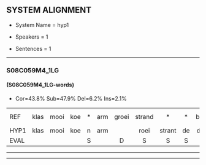 
## SYSTEM ALIGNMENT

- System Name = hyp1

- Speakers = 1

- Sentences = 1

---

### S08C059M4_1LG

#### (S08C059M4_1LG-words)

- Cor=43.8%	Sub=47.9%	Del=6.2%	Ins=2.1%

|  |  |  |  |  |  |  |  |  |  |  |  |  |  |  |  |  |  |  |  |  |  |  |  |  |  |  |  |  |  |  |  |  |  |  |  |  |  |  |  |  |  |  |  |  |  |  |  |  |
|:--- |:---:|:---:|:---:|:---:|:---:|:---:|:---:|:---:|:---:|:---:|:---:|:---:|:---:|:---:|:---:|:---:|:---:|:---:|:---:|:---:|:---:|:---:|:---:|:---:|:---:|:---:|:---:|:---:|:---:|:---:|:---:|:---:|:---:|:---:|:---:|:---:|:---:|:---:|:---:|:---:|:---:|:---:|:---:|:---:|:---:|:---:|:---:|:---:|
| REF | klas | mooi | koe | * | arm | groei | strand | * | * | bed | eerst | voor | draai |  | * | sjaal | herfst | * | * | duur | straat | leeuw | clown | * | hoek | krant*(klant) | hout | vriend | gauw | chips | groen | feest | reis | jas | huis | paard*(paar) | vijf | muts | nieuw | kind | bang | oog | zacht | schoen | plas*(klas) | neus | knoop | plank |
| HYP1 | klas | mooi | koe | n | arm |  | roei | strant | de | det | geest | voor | draai | s | ja | sja | herfst |  | du | du | straat | neeu | kol | ko | hoek | land | hout | vriend | gou | sit | groen | feest | lijs | jas | huis | pa | vijf |  | musnieuw | kind | ben | oog | zacht | schoen | tlas | nues | knoop | tla |
| EVAL |  |  |  | S |  | D | S | S | S | S | S |  |  | I | S | S |  | D | S | S |  | S | S | S |  | S |  |  | S | S |  |  | S |  |  | S |  | D | S |  | S |  |  |  | S | S |  | S |
---

---
